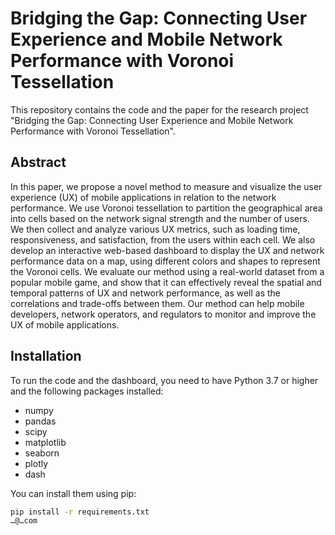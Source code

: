 # Bridging the Gap: Connecting User Experience and Mobile Network Performance with Voronoi Tessellation

This repository contains the code and the paper for the research project "Bridging the Gap: Connecting User Experience and Mobile Network Performance with Voronoi Tessellation".

## Abstract

In this paper, we propose a novel method to measure and visualize the user experience (UX) of mobile applications in relation to the network performance. We use Voronoi tessellation to partition the geographical area into cells based on the network signal strength and the number of users. We then collect and analyze various UX metrics, such as loading time, responsiveness, and satisfaction, from the users within each cell. We also develop an interactive web-based dashboard to display the UX and network performance data on a map, using different colors and shapes to represent the Voronoi cells. We evaluate our method using a real-world dataset from a popular mobile game, and show that it can effectively reveal the spatial and temporal patterns of UX and network performance, as well as the correlations and trade-offs between them. Our method can help mobile developers, network operators, and regulators to monitor and improve the UX of mobile applications.

## Installation

To run the code and the dashboard, you need to have Python 3.7 or higher and the following packages installed:

- numpy
- pandas
- scipy
- matplotlib
- seaborn
- plotly
- dash

You can install them using pip:

```bash
pip install -r requirements.txt
…@…com

